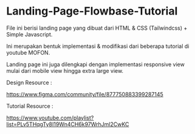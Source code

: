 # Landing-Page-Flowbase-Tutorial

File ini berisi landing page yang dibuat dari HTML & CSS (Tailwindcss) + Simple Javascript.

Ini merupakan bentuk implementasi & modifikasi dari beberapa tutorial di youtube MOFON.

Landing page ini juga dilengkapi dengan implementasi responsive view mulai dari mobile view hingga extra large view.


Design Resource :

https://www.figma.com/community/file/877750883399287145

Tutorial Resource :

https://www.youtube.com/playlist?list=PLv5THqgTy8I19Wn4CH6k97WrhJml2CwKC
